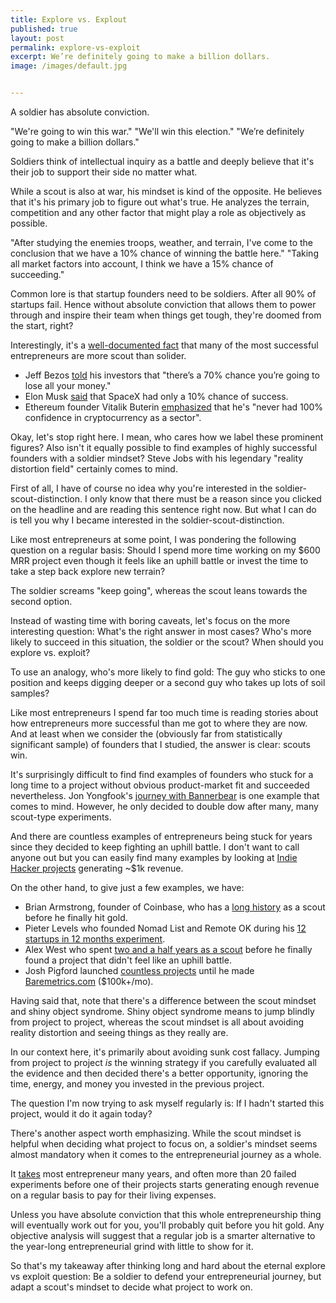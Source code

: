 ```yaml
---
title: Explore vs. Explout
published: true
layout: post
permalink: explore-vs-exploit
excerpt: We’re definitely going to make a billion dollars.
image: /images/default.jpg


---
```


A soldier has absolute conviction. 

"We're going to win this war." "We'll win this election." "We’re definitely going to make a billion dollars." 

Soldiers think of intellectual inquiry as a battle and deeply believe that it's their job to support their side no matter what.

While a scout is also at war, his mindset is kind of the opposite. He believes that it's his primary job to figure out what's true. He analyzes the terrain, competition and any other factor that might play a role as objectively as possible. 

"After studying the enemies troops, weather, and terrain, I've come to the conclusion that we have a 10% chance of winning the battle here." "Taking all market factors into account, I think we have a 15% chance of succeeding." 

Common lore is that startup founders need to be soldiers. After all 90% of startups fail. Hence without absolute conviction that allows them to power through and inspire their team when things get tough, they're doomed from the start, right? 

Interestingly, it's a [well-documented fact](https://astralcodexten.substack.com/p/book-review-the-scout-mindset) that many of the most successful entrepreneurs are more scout than solider.

- Jeff Bezos [told](https://www.businessinsider.com/4-lessons-from-amazon-ceo-jeff-bezos-that-can-make-you-more-successful-2015-8?r=US&IR=T) his investors that "there’s a 70% chance you’re going to lose all your money."
- Elon Musk [said](https://www.inc.com/erik-sherman/elon-musk-tesla-spacex-success.html) that SpaceX had only a 10% chance of success.
- Ethereum founder Vitalik Buterin [emphasized](https://twitter.com/VitalikButerin/status/877690786971754496) that he's "never had 100% confidence in cryptocurrency as a sector".

Okay, let's stop right here. I mean, who cares how we label these prominent figures? Also isn't it equally possible to find examples of highly successful founders with a soldier mindset? Steve Jobs with his legendary "reality distortion field" certainly comes to mind.

First of all, I have of course no idea why you're interested in the soldier-scout-distinction. I only know that there must be a reason since you clicked on the headline and are reading this sentence right now. But what I can do is tell you why I became interested in the soldier-scout-distinction. 

Like most entrepreneurs at some point, I was pondering the following question on a regular basis: Should I spend more time working on my $600 MRR project even though it feels like an uphill battle or invest the time to take a step back explore new terrain?

The soldier screams "keep going", whereas the scout leans towards the second option.

Instead of wasting time with boring caveats, let's focus on the more interesting question: What's the right answer in most cases? Who's more likely to succeed in this situation, the soldier or the scout? When should you explore vs. exploit?

To use an analogy, who's more likely to find gold: The guy who sticks to one position and keeps digging deeper or a second guy who takes up lots of soil samples?

Like most entrepreneurs I spend far too much time is reading stories about how entrepreneurs more successful than me got to where they are now. And at least when we consider the (obviously far from statistically significant sample) of founders that I studied, the answer is clear: scouts win. 

It's surprisingly difficult to find find examples of founders who stuck for a long time to a project without obvious product-market fit and succeeded nevertheless. Jon Yongfook's [journey with Bannerbear](https://www.bannerbear.com/journey-to-10k-mrr/) is one example that comes to mind. However, he only decided to double dow after many, many scout-type experiments.

And there are countless examples of entrepreneurs being stuck for years since they decided to keep fighting an uphill battle. I don't want to call anyone out but you can easily find many examples by looking at [Indie Hacker projects](https://www.indiehackers.com/products) generating ~$1k revenue.

On the other hand, to give just a few examples, we have:

- Brian Armstrong, founder of Coinbase, who has a [long history](https://news.ycombinator.com/submitted?id=barmstrong&next=5334110&n=31) as a scout before he finally hit gold.
- Pieter Levels who founded Nomad List and Remote OK during his [12 startups in 12 months experiment](https://levels.io/12-startups-12-months/).
- Alex West who spent [two and a half years as a scout](https://www.alexwest.co/two_and_a_half_years) before he finally found a project that didn't feel like an uphill battle.
- Josh Pigford launched [countless projects](https://twitter.com/Shpigford/status/1033032915175858176) until he made [Baremetrics.com](http://baremetrics.com/) ($100k+/mo).

Having said that, note that there's a difference between the scout mindset and shiny object syndrome. Shiny object syndrome means to jump blindly from project to project, whereas the scout mindset is all about avoiding reality distortion and seeing things as they really are. 

In our context here, it's primarily about avoiding sunk cost fallacy. Jumping from project to project *is* the winning strategy if you carefully evaluated all the evidence and then decided there's a better opportunity, ignoring the time, energy, and money you invested in the previous project. 

The question I'm now trying to ask myself regularly is: If I hadn't started this project, would it do it again today?

There's another aspect worth emphasizing. While the scout mindset is helpful when deciding what project to focus on, a soldier's mindset seems almost mandatory when it comes to the entrepreneurial journey as a whole.

It [takes](https://twitter.com/levelsio/status/1384262339537498113) most entrepreneur many years, and often more than 20 failed experiments before one of their projects starts generating enough revenue on a regular basis to pay for their living expenses. 

Unless you have absolute conviction that this whole entrepreneurship thing will eventually work out for you, you'll probably quit before you hit gold. Any objective analysis will suggest that a regular job is a smarter alternative to the year-long entrepreneurial grind with little to show for it. 

So that's my takeaway after thinking long and hard about the eternal explore vs exploit question: Be a soldier to defend your entrepreneurial journey, but adapt a scout's mindset to decide what project to work on.